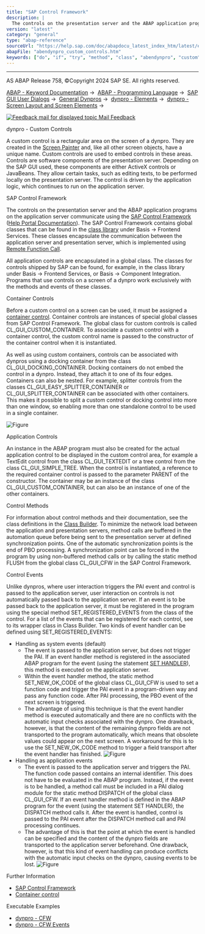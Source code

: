 ```yaml
---
title: "SAP Control Framework"
description: |
  The controls on the presentation server and the ABAP application programs on the application server communicate using the SAP Control Framework(https://help.sap.com/doc/abapdocu_latest_index_htm/latest/en-US/abencontrol_framework_glosry.htm 'Glossary Entry') (Help Portal Documentation(https://he
version: "latest"
category: "general"
type: "abap-reference"
sourceUrl: "https://help.sap.com/doc/abapdocu_latest_index_htm/latest/en-US/abendynpro_custom_controls.htm"
abapFile: "abendynpro_custom_controls.htm"
keywords: ["do", "if", "try", "method", "class", "abendynpro", "custom", "controls"]
---
```


* * *

AS ABAP Release 758, ©Copyright 2024 SAP SE. All rights reserved.

[ABAP - Keyword Documentation](https://help.sap.com/doc/abapdocu_latest_index_htm/latest/en-US/abenabap.htm) →  [ABAP - Programming Language](https://help.sap.com/doc/abapdocu_latest_index_htm/latest/en-US/abenabap_reference.htm) →  [SAP GUI User Dialogs](https://help.sap.com/doc/abapdocu_latest_index_htm/latest/en-US/abenabap_screens.htm) →  [General Dynpros](https://help.sap.com/doc/abapdocu_latest_index_htm/latest/en-US/abenabap_dynpros.htm) →  [dynpro - Elements](https://help.sap.com/doc/abapdocu_latest_index_htm/latest/en-US/abenabap_dynpro_elements.htm) →  [dynpro - Screen Layout and Screen Elements](https://help.sap.com/doc/abapdocu_latest_index_htm/latest/en-US/abenabap_dynpros_screen.htm) → 

 [![](Mail.gif?object=Mail.gif "Feedback mail for displayed topic") Mail Feedback](mailto:f1_help@sap.com?subject=Feedback%20on%20ABAP%20Documentation&body=Document:%20dynpro%20-%20Custom%20Controls%2C%20ABENDYNPRO_CUSTOM_CONTROLS%2C%20758%0D%0A%0D%0AError:%0D%0A%0D%0A%0D%0A%0D%0ASuggestion%20for%20improvement:)

dynpro - Custom Controls

A custom control is a rectangular area on the screen of a dynpro. They are created in the [Screen Painter](https://help.sap.com/doc/abapdocu_latest_index_htm/latest/en-US/abenscreen_painter_glosry.htm "Glossary Entry") and, like all other screen objects, have a unique name. Custom controls are used to embed controls in these areas. Controls are software components of the presentation server. Depending on the SAP GUI used, these components are either ActiveX controls or JavaBeans. They allow certain tasks, such as editing texts, to be performed locally on the presentation server. The control is driven by the application logic, which continues to run on the application server.

SAP Control Framework

The controls on the presentation server and the ABAP application programs on the application server communicate using the [SAP Control Framework](https://help.sap.com/doc/abapdocu_latest_index_htm/latest/en-US/abencontrol_framework_glosry.htm "Glossary Entry") ([Help Portal Documentation](https://help.sap.com/docs/ABAP_PLATFORM_NEW/70396d7dec4c4f19b9ca3b2e47559d12/4d70c27fa9e24cb2e10000000a42189c)). The SAP Control Framework contains global classes that can be found in the [class library](https://help.sap.com/doc/abapdocu_latest_index_htm/latest/en-US/abenclass_library_glosry.htm "Glossary Entry") under Basis -> Frontend Services. These classes encapsulate the communication between the application server and presentation server, which is implemented using [Remote Function Call](https://help.sap.com/doc/abapdocu_latest_index_htm/latest/en-US/abenremote_function_call_glosry.htm "Glossary Entry").

All application controls are encapsulated in a global class. The classes for controls shipped by SAP can be found, for example, in the class library under Basis -> Frontend Services, or Basis -> Component Integration. Programs that use controls on a screen of a dynpro work exclusively with the methods and events of these classes.

Container Controls

Before a custom control on a screen can be used, it must be assigned a [container control](https://help.sap.com/docs/ABAP_PLATFORM_NEW/70396d7dec4c4f19b9ca3b2e47559d12/4d3eb257a9bf2304e10000000a15822b). Container controls are instances of special global classes from SAP Control Framework. The global class for custom controls is called CL\_GUI\_CUSTOM\_CONTAINER. To associate a custom control with a container control, the custom control name is passed to the constructor of the container control when it is instantiated.

As well as using custom containers, controls can be associated with dynpros using a docking container from the class CL\_GUI\_DOCKING\_CONTAINER. Docking containers do not embed the control in a dynpro. Instead, they attach it to one of its four edges. Containers can also be nested. For example, splitter controls from the classes CL\_GUI\_EASY\_SPLITTER\_CONTAINER or CL\_GUI\_SPLITTER\_CONTAINER can be associated with other containers. This makes it possible to split a custom control or docking control into more than one window, so enabling more than one standalone control to be used in a single container.

![Figure](dynpro_container_control.png)

Application Controls

An instance in the ABAP program must also be created for the actual application control to be displayed in the custom control area, for example a TextEdit control from the class CL\_GUI\_TEXTEDIT or a tree control from the class CL\_GUI\_SIMPLE\_TREE. When the control is instantiated, a reference to the required container control is passed to the parameter PARENT of the constructor. The container may be an instance of the class CL\_GUI\_CUSTOM\_CONTAINER, but can also be an instance of one of the other containers.

Control Methods

For information about control methods and their documentation, see the class definitions in the [Class Builder](https://help.sap.com/doc/abapdocu_latest_index_htm/latest/en-US/abenclass_builder_glosry.htm "Glossary Entry"). To minimize the network load between the application and presentation servers, method calls are buffered in the automation queue before being sent to the presentation server at defined synchronization points. One of the automatic synchronization points is the end of PBO processing. A synchronization point can be forced in the program by using non-buffered method calls or by calling the static method FLUSH from the global class CL\_GUI\_CFW in the SAP Control Framework.

Control Events

Unlike dynpros, where user interaction triggers the PAI event and control is passed to the application server, user interaction on controls is not automatically passed back to the application server. If an event is to be passed back to the application server, it must be registered in the program using the special method SET\_REGISTERED\_EVENTS from the class of the control. For a list of the events that can be registered for each control, see to its wrapper class in Class Builder. Two kinds of event handler can be defined using SET\_REGISTERED\_EVENTS:

-   Handling as system events (default)
    -   The event is passed to the application server, but does not trigger the PAI. If an event handler method is registered in the associated ABAP program for the event (using the statement [SET HANDLER](https://help.sap.com/doc/abapdocu_latest_index_htm/latest/en-US/abapset_handler.htm)), this method is executed on the application server.
    -   Within the event handler method, the static method SET\_NEW\_OK\_CODE of the global class CL\_GUI\_CFW is used to set a function code and trigger the PAI event in a program-driven way and pass any function code. After PAI processing, the PBO event of the next screen is triggered.
    -   The advantage of using this technique is that the event handler method is executed automatically and there are no conflicts with the automatic input checks associated with the dynpro. One drawback, however, is that the content of the remaining dynpro fields are not transported to the program automatically, which means that obsolete values could appear on the next screen. A workaround for this is to use the SET\_NEW\_OK\_CODE method to trigger a field transport after the event handler has finished.
        ![Figure](dynpro_system_event.png)
-   Handling as application events
    -   The event is passed to the application server and triggers the PAI. The function code passed contains an internal identifier. This does not have to be evaluated in the ABAP program. Instead, if the event is to be handled, a method call must be included in a PAI dialog module for the static method DISPATCH of the global class CL\_GUI\_CFW. If an event handler method is defined in the ABAP program for the event (using the statement SET HANDLER), the DISPATCH method calls it. After the event is handled, control is passed to the PAI event after the DISPATCH method call and PAI processing continues.
    -   The advantage of this is that the point at which the event is handled can be specified and the content of the dynpro fields are transported to the application server beforehand. One drawback, however, is that this kind of event handling can produce conflicts with the automatic input checks on the dynpro, causing events to be lost.
        ![Figure](dynpro_system_event.png)

Further Information

-   [SAP Control Framework](https://help.sap.com/docs/ABAP_PLATFORM_NEW/70396d7dec4c4f19b9ca3b2e47559d12/4d70c27fa9e24cb2e10000000a42189c)
-   [Container control](https://help.sap.com/docs/ABAP_PLATFORM_NEW/70396d7dec4c4f19b9ca3b2e47559d12/4d3eb257a9bf2304e10000000a15822b)

Executable Examples

-   [dynpro - CFW](https://help.sap.com/doc/abapdocu_latest_index_htm/latest/en-US/abendynpro_cfw_abexa.htm)
-   [dynpro - CFW Events](https://help.sap.com/doc/abapdocu_latest_index_htm/latest/en-US/abendynpro_custom_control_abexa.htm)